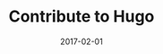 ---
title: Contribute to Hugo
linktitle: Contribute to Hugo
description: Contribute to Hugo development and documentation.
date: 2017-02-01
publishdate: 2017-02-01
lastmod: 2017-02-01
tags: [contribute,tutorials]
author:
authorprofileurl:
weight: 01
draft: false
slug:
aliases: [/tutorials/how-to-contribute-to-hugo/]
toc: false
notes:
---